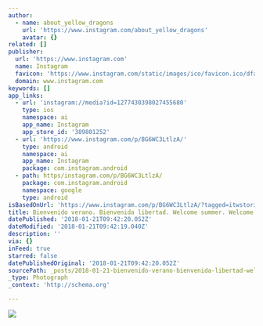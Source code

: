```yaml
---
author:
  - name: about_yellow_dragons
    url: 'https://www.instagram.com/about_yellow_dragons'
    avatar: {}
related: []
publisher:
  url: 'https://www.instagram.com'
  name: Instagram
  favicon: 'https://www.instagram.com/static/images/ico/favicon.ico/dfa85bb1fd63.ico'
  domain: www.instagram.com
keywords: []
app_links:
  - url: 'instagram://media?id=1277430398027455680'
    type: ios
    namespace: ai
    app_name: Instagram
    app_store_id: '389801252'
  - url: 'https://www.instagram.com/p/BG6WC3LtlzA/'
    type: android
    namespace: ai
    app_name: Instagram
    package: com.instagram.android
  - path: https/instagram.com/p/BG6WC3LtlzA/
    package: com.instagram.android
    namespace: google
    type: android
isBasedOnUrl: 'https://www.instagram.com/p/BG6WC3LtlzA/?tagged=itwstories'
title: Bienvenido verano. Bienvenida libertad. Welcome summer. Welcome freedom
datePublished: '2018-01-21T09:42:20.052Z'
dateModified: '2018-01-21T09:42:19.040Z'
description: ''
via: {}
inFeed: true
starred: false
datePublishedOriginal: '2018-01-21T09:42:20.052Z'
sourcePath: _posts/2018-01-21-bienvenido-verano-bienvenida-libertad-welcome-summer-welc.md
_type: Photograph
_context: 'http://schema.org'

---
```

![](https://imgflo.herokuapp.com/graph/2b2431f8e7ba7b0/8cc4a6a7fddd910e7f259d278524b258/croprotate.jpg?cropheight=722&cropwidth=1080&degrees=0&input=https%3A%2F%2Fscontent-iad3-1.cdninstagram.com%2Fvp%2F7b8a5f3098db51a6875e2cc967f432bf%2F5ADE97DA%2Ft51.2885-15%2Fe35%2F13423074_1059909310769775_558847743_n.jpg&x=0&y=176)